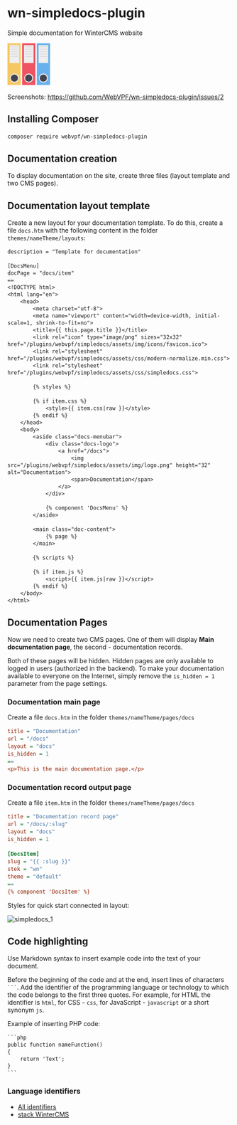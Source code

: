 # wn-simpledocs-plugin

Simple documentation for WinterCMS website

![SimpleDocs](https://raw.githubusercontent.com/WebVPF/wn-simpledocs-plugin/main/assets/img/icons/favicon-96x96.png)

Screenshots: https://github.com/WebVPF/wn-simpledocs-plugin/issues/2

## Installing Composer

```bash
composer require webvpf/wn-simpledocs-plugin
```

## Documentation creation

To display documentation on the site, create three files (layout template and two CMS pages).

## Documentation layout template

Create a new layout for your documentation template. To do this, create a file `docs.htm` with the following content in the folder `themes/nameTheme/layouts`:

```twig
description = "Template for documentation"

[DocsMenu]
docPage = "docs/item"
==
<!DOCTYPE html>
<html lang="en">
    <head>
        <meta charset="utf-8">
        <meta name="viewport" content="width=device-width, initial-scale=1, shrink-to-fit=no">
        <title>{{ this.page.title }}</title>
        <link rel="icon" type="image/png" sizes="32x32" href="/plugins/webvpf/simpledocs/assets/img/icons/favicon.ico">
        <link rel="stylesheet" href="/plugins/webvpf/simpledocs/assets/css/modern-normalize.min.css">
        <link rel="stylesheet" href="/plugins/webvpf/simpledocs/assets/css/simpledocs.css">

        {% styles %}

        {% if item.css %}
            <style>{{ item.css|raw }}</style>
        {% endif %}
    </head>
    <body>
        <aside class="docs-menubar">
            <div class="docs-logo">
                <a href="/docs">
                    <img src="/plugins/webvpf/simpledocs/assets/img/logo.png" height="32" alt="Documentation">
                    <span>Documentation</span>
                </a>
            </div>

            {% component 'DocsMenu' %}
        </aside>
        
        <main class="doc-content">
            {% page %}
        </main>

        {% scripts %}

        {% if item.js %}
            <script>{{ item.js|raw }}</script>
        {% endif %}
    </body>
</html>

```

## Documentation Pages

Now we need to create two CMS pages. One of them will display **Main documentation page**, the second - documentation records.

Both of these pages will be hidden. Hidden pages are only available to logged in users (authorized in the backend). To make your documentation available to everyone on the Internet, simply remove the `is_hidden = 1` parameter from the page settings.

### Documentation main page

Create a file `docs.htm` in the folder `themes/nameTheme/pages/docs`

```ini
title = "Documentation"
url = "/docs"
layout = "docs"
is_hidden = 1
==
<p>This is the main documentation page.</p>

```

### Documentation record output page

Create a file `item.htm` in the folder `themes/nameTheme/pages/docs`

```ini
title = "Documentation record page"
url = "/docs/:slug"
layout = "docs"
is_hidden = 1

[DocsItem]
slug = "{{ :slug }}"
stek = "wn"
theme = "default"
==
{% component 'DocsItem' %}

```

Styles for quick start connected in layout:

![simpledocs_1](https://user-images.githubusercontent.com/61043464/147873706-3d33e189-34aa-48eb-97cd-6861462476a6.jpg)

## Code highlighting

Use Markdown syntax to insert example code into the text of your document.

Before the beginning of the code and at the end, insert lines of characters <code>```</code>. Add the identifier of the programming language or technology to which the code belongs to the first three quotes. For example, for HTML the identifier is `html`, for CSS - `css`, for JavaScript - `javascript` or a short synonym `js`.

Example of inserting PHP code:


    ```php
    public function nameFunction()
    {
        return 'Text';
    }
    ```

### Language identifiers

- [All identifiers](https://github.com/WebVPF/wn-simpledocs-plugin/wiki/highlight-%D0%92%D1%81%D0%B5-%D1%8F%D0%B7%D1%8B%D0%BA%D0%B8)
- [stack WinterCMS](https://github.com/WebVPF/wn-simpledocs-plugin/wiki/highlight-%D1%81%D1%82%D0%B5%D0%BA-WinterCMS)
